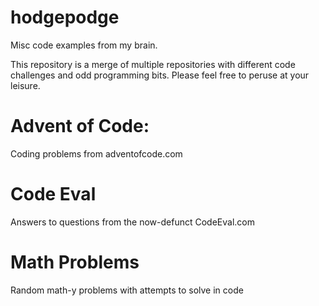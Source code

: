 # hodgepodge
Misc code examples from my brain.

This repository is a merge of multiple repositories with different code challenges and odd programming bits. Please feel free to peruse at your leisure.

# Advent of Code:
Coding problems from adventofcode.com

# Code Eval
Answers to questions from the now-defunct CodeEval.com

# Math Problems
Random math-y problems with attempts to solve in code
 
